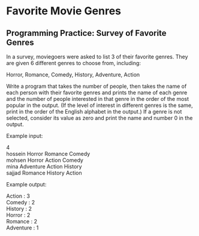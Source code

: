 # Favorite Movie Genres
## Programming Practice: Survey of Favorite Genres

In a survey, moviegoers were asked to list 3 of their favorite genres. They are given 6 different genres to choose from, including:

Horror, Romance, Comedy, History, Adventure, Action

Write a program that takes the number of people, then takes the name of each person with their favorite genres and prints the name of each genre and the number of people interested in that genre in the order of the most popular in the output. (If the level of interest in different genres is the same, print in the order of the English alphabet in the output.) If a genre is not selected, consider its value as zero and print the name and number 0 in the output.

Example input:

4  
hossein Horror Romance Comedy  
mohsen Horror Action Comedy  
mina Adventure Action History  
sajjad Romance History Action

Example output:

Action : 3  
Comedy : 2  
History : 2  
Horror : 2  
Romance : 2  
Adventure : 1
